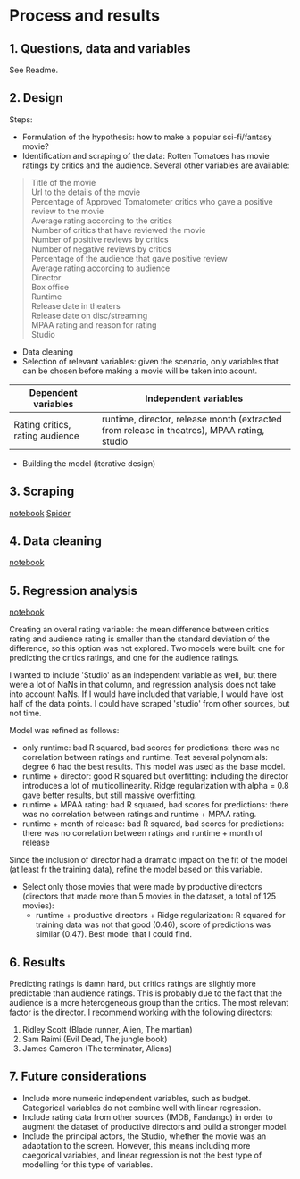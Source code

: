 # Process and results


## 1. Questions, data and variables

See Readme.

## 2. Design

Steps:
* Formulation of the hypothesis: how to make a popular sci-fi/fantasy movie?
* Identification and scraping of the data: Rotten Tomatoes has movie ratings by critics and the audience. Several other variables are available:
> Title of the movie  
> Url to the details of the movie  
> Percentage of Approved Tomatometer critics who gave a positive review to the movie  
> Average rating according to the critics  
> Number of critics that have reviewed the movie  
> Number of positive reviews by critics  
> Number of negative reviews by critics  
> Percentage of the audience that gave positive review  
> Average rating according to audience  
> Director  
> Box office  
> Runtime  
> Release date in theaters  
> Release date on disc/streaming  
> MPAA rating and reason for rating  
> Studio  
* Data cleaning
* Selection of relevant variables: given the scenario, only variables that can be chosen before making a movie will be taken into acount.

| Dependent variables | Independent variables |
| --- | --- |
| Rating critics, rating audience | runtime, director, release month (extracted from release in theatres), MPAA rating, studio


* Building the model (iterative design)


## 3. Scraping

[notebook](../blob/master/Scraping_rotten_tomatoes.ipynb)
[Spider](../blob/master/rotten_spider2.py)


## 4. Data cleaning

[notebook](../blob/master/Project_Luther_data_cleaning.ipynb)

## 5. Regression analysis

[notebook](../blob/master/Regression_the_neat_way.ipynb)

Creating an overal rating variable: the mean difference between critics rating and audience rating is smaller than the standard deviation of the difference, so this option was not explored. Two models were built: one for predicting the critics ratings, and one for the audience ratings.

I wanted to include 'Studio' as an independent variable as well, but there were a lot of NaNs in that column, and regression analysis does not take into account NaNs. If I would have included that variable, I would have lost half of the data points. I could have scraped 'studio' from other sources, but not time.

Model was refined as follows:
* only runtime: bad R squared, bad scores for predictions: there was no correlation between ratings and runtime. Test several polynomials: degree 6 had the best results. This model was used as the base model.
* runtime + director: good R squared but overfitting: including the director introduces a lot of multicollinearity. Ridge regularization with alpha = 0.8 gave better results, but still massive overfitting.
* runtime + MPAA rating: bad R squared, bad scores for predictions: there was no correlation between ratings and runtime + MPAA rating.
* runtime + month of release: bad R squared, bad scores for predictions: there was no correlation between ratings and runtime + month of release

Since the inclusion of director had a dramatic impact on the fit of the model (at least fr the training data), refine the model based on this variable. 

* Select only those movies that were made by productive directors (directors that made more than 5 movies in the dataset, a total of 125 movies): 
	* runtime + productive directors + Ridge regularization: R squared for training data was not that good (0.46), score of predictions was similar (0.47). Best model that I could find.


## 6. Results

Predicting ratings is damn hard, but critics ratings are slightly more predictable than audience ratings. This is probably due to the fact that the audience is a more heterogeneous group than the critics. The most relevant factor is the director. I recommend working with the following directors:

1. Ridley Scott (Blade runner, Alien, The martian)
2. Sam Raimi (Evil Dead, The jungle book)
3. James Cameron (The terminator, Aliens)


## 7. Future considerations

* Include more numeric independent variables, such as budget. Categorical variables do not combine well with linear regression.
* Include rating data from other sources (IMDB, Fandango) in order to augment the dataset of productive directors and build a stronger model.
* Include the principal actors, the Studio, whether the movie was an adaptation to the screen. However, this means including more caegorical variables, and linear regression is not the best type of modelling for this type of variables.

